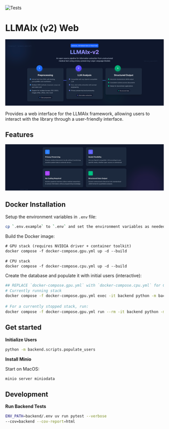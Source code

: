 ![Tests](https://github.com/KatherLab/llmaixweb/actions/workflows/tests.yml/badge.svg?branch=main)

# LLMAIx (v2) Web

![cover.png](static/cover.png)

Provides a web interface for the LLMAIx framework, allowing users to interact with the library through a user-friendly interface.


## Features

![img.png](static/features.png)

## Docker Installation


Setup the environment variables in `.env` file:
```bash
cp `.env.example` to `.env` and set the environment variables as needed.
```

Build the Docker image:

```
# GPU stack (requires NVIDIA driver + container toolkit)
docker compose -f docker-compose.gpu.yml up -d --build

# CPU stack
docker compose -f docker-compose.cpu.yml up -d --build
```

Create the database and populate it with initial users (interactive):
```bash
## REPLACE `docker-compose.gpu.yml` with `docker-compose.cpu.yml` for CPU stack
# Currently running stack
docker compose -f docker-compose.gpu.yml exec -it backend python -m backend.scripts.populate_users

# For a currently stopped stack, run:
docker compose -f docker-compose.gpu.yml run --rm -it backend python -m backend.scripts.populate_users
```


## Get started

**Initialize Users**
```bash
python -m backend.scripts.populate_users
```

**Install Minio**

Start on MacOS:
```bash
minio server miniodata
```

## Development

**Run Backend Tests**
```bash
ENV_PATH=backend/.env uv run pytest --verbose
--cov=backend --cov-report=html
```